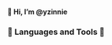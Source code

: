 #### 👋 Hi, I’m @yzinnie

### 🔮 Languages and Tools 🔮




<!---
yzinnie/yzinnie is a ✨ special ✨ repository because its `README.md` (this file) appears on your GitHub profile.
You can click the Preview link to take a look at your changes.
--->
